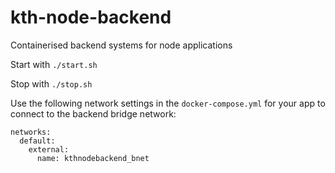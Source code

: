 # kth-node-backend
Containerised backend systems for node applications

Start with ```./start.sh```

Stop with ```./stop.sh```

Use the following network settings in the ```docker-compose.yml``` for your app to connect to the backend bridge network:
```
networks:
  default:
    external:
      name: kthnodebackend_bnet
```
